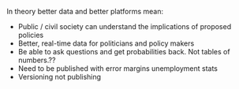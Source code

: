 <!-- TITLE: Analytics Policy -->
<!-- SUBTITLE: A quick summary of Analytics Policy -->

In theory better data and better platforms mean:

* Public / civil society can understand the implications of proposed policies
* Better, real-time data for politicians and policy makers
* Be able to ask questions and get probabilities back. Not tables of numbers.??
* Need to be published with error margins unemployment stats
* Versioning not publishing